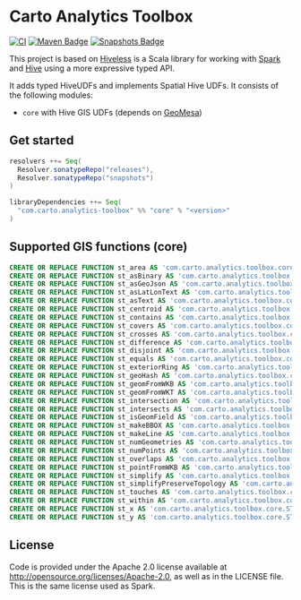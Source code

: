 # Carto Analytics Toolbox

[![CI](https://github.com/cartodb/analytics-toolbox-databricks/actions/workflows/ci.yml/badge.svg)](https://github.com/cartodb/analytics-toolbox-databricks/actions/workflows/ci.yml)
[![Maven Badge](https://img.shields.io/maven-central/v/com.carto.analytics-toolbox/core_2.12?color=blue)](https://search.maven.org/search?q=g:com.carto.analytics-toolbox%20and%20core)
[![Snapshots Badge](https://img.shields.io/nexus/s/https/oss.sonatype.org/com.carto.analytics-toolbox/core_2.12)](https://oss.sonatype.org/content/repositories/snapshots/com/carto/analytics-toolbox/core_2.12/)

This project is based on [Hiveless](https://github.com/azavea/hiveless) is a Scala library for working with [Spark](https://spark.apache.org/) and [Hive](https://hive.apache.org/) using a more expressive typed API.

It adds typed HiveUDFs and implements Spatial Hive UDFs. It consists of the following modules:

* `core` with Hive GIS UDFs (depends on [GeoMesa](https://github.com/locationtech/geomesa))

## Get started

```scala
resolvers ++= Seq(
  Resolver.sonatypeRepo("releases"),
  Resolver.sonatypeRepo("snapshots")
)

libraryDependencies ++= Seq(
  "com.carto.analytics-toolbox" %% "core" % "<version>"
)
```

## Supported GIS functions (core)

```sql
CREATE OR REPLACE FUNCTION st_area AS 'com.carto.analytics.toolbox.core.ST_Area';
CREATE OR REPLACE FUNCTION st_asBinary AS 'com.carto.analytics.toolbox.core.ST_AsBinary';
CREATE OR REPLACE FUNCTION st_asGeoJson AS 'com.carto.analytics.toolbox.core.ST_AsGeoJson';
CREATE OR REPLACE FUNCTION st_asLatLonText AS 'com.carto.analytics.toolbox.core.ST_AsLatLonText';
CREATE OR REPLACE FUNCTION st_asText AS 'com.carto.analytics.toolbox.core.ST_AsText';
CREATE OR REPLACE FUNCTION st_centroid AS 'com.carto.analytics.toolbox.core.ST_Centroid';
CREATE OR REPLACE FUNCTION st_contains AS 'com.carto.analytics.toolbox.core.ST_Contains';
CREATE OR REPLACE FUNCTION st_covers AS 'com.carto.analytics.toolbox.core.ST_Covers';
CREATE OR REPLACE FUNCTION st_crosses AS 'com.carto.analytics.toolbox.core.ST_Crosses';
CREATE OR REPLACE FUNCTION st_difference AS 'com.carto.analytics.toolbox.core.ST_Difference';
CREATE OR REPLACE FUNCTION st_disjoint AS 'com.carto.analytics.toolbox.core.ST_Disjoint';
CREATE OR REPLACE FUNCTION st_equals AS 'com.carto.analytics.toolbox.core.ST_Equals';
CREATE OR REPLACE FUNCTION st_exteriorRing AS 'com.carto.analytics.toolbox.core.ST_ExteriorRing';
CREATE OR REPLACE FUNCTION st_geoHash AS 'com.carto.analytics.toolbox.core.ST_GeoHash';
CREATE OR REPLACE FUNCTION st_geomFromWKB AS 'com.carto.analytics.toolbox.core.ST_GeomFromWKB';
CREATE OR REPLACE FUNCTION st_geomFromWKT AS 'com.carto.analytics.toolbox.core.ST_GeomFromWKT';
CREATE OR REPLACE FUNCTION st_intersection AS 'com.carto.analytics.toolbox.core.ST_Intersection';
CREATE OR REPLACE FUNCTION st_intersects AS 'com.carto.analytics.toolbox.core.ST_Intersects';
CREATE OR REPLACE FUNCTION st_isGeomField AS 'com.carto.analytics.toolbox.core.ST_IsGeomField';
CREATE OR REPLACE FUNCTION st_makeBBOX AS 'com.carto.analytics.toolbox.core.ST_MakeBBOX';
CREATE OR REPLACE FUNCTION st_makeLine AS 'com.carto.analytics.toolbox.core.ST_MakeLine';
CREATE OR REPLACE FUNCTION st_numGeometries AS 'com.carto.analytics.toolbox.core.ST_NumGeometries';
CREATE OR REPLACE FUNCTION st_numPoints AS 'com.carto.analytics.toolbox.core.ST_NumPoints';
CREATE OR REPLACE FUNCTION st_overlaps AS 'com.carto.analytics.toolbox.core.ST_Overlaps';
CREATE OR REPLACE FUNCTION st_pointFromWKB AS 'com.carto.analytics.toolbox.core.ST_PointFromWKB';
CREATE OR REPLACE FUNCTION st_simplify AS 'com.carto.analytics.toolbox.core.ST_Simplify';
CREATE OR REPLACE FUNCTION st_simplifyPreserveTopology AS 'com.carto.analytics.toolbox.core.ST_SimplifyPreserveTopology';
CREATE OR REPLACE FUNCTION st_touches AS 'com.carto.analytics.toolbox.core.ST_Touches';
CREATE OR REPLACE FUNCTION st_within AS 'com.carto.analytics.toolbox.core.ST_Within';
CREATE OR REPLACE FUNCTION st_x AS 'com.carto.analytics.toolbox.core.ST_X';
CREATE OR REPLACE FUNCTION st_y AS 'com.carto.analytics.toolbox.core.ST_Y';
```

## License
Code is provided under the Apache 2.0 license available at http://opensource.org/licenses/Apache-2.0,
as well as in the LICENSE file. This is the same license used as Spark.
